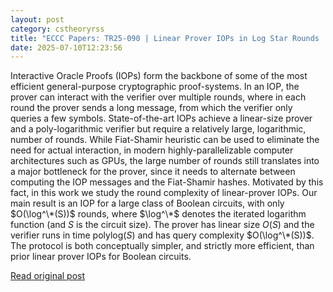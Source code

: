 ```yaml
---
layout: post
category: cstheoryrss
title: "ECCC Papers: TR25-090 | Linear Prover IOPs in Log Star Rounds |"
date: 2025-07-10T12:23:56
---
```


Interactive Oracle Proofs (IOPs) form the backbone of some of the most efficient general-purpose cryptographic proof-systems. In an IOP, the prover can interact with the verifier over multiple rounds, where in each round the prover sends a long message, from which the verifier only queries a few symbols.
State-of-the-art IOPs achieve a linear-size prover and a poly-logarithmic verifier but require a relatively large, logarithmic, number of rounds. While Fiat-Shamir heuristic can be used to eliminate the need for actual interaction, in modern highly-parallelizable computer architectures such as GPUs, the large number of rounds still translates into a major bottleneck for the prover, since it needs to alternate between computing the IOP messages and the Fiat-Shamir hashes. Motivated by this fact, in this work we study the round complexity of linear-prover IOPs.
Our main result is an IOP for a large class of Boolean circuits, with only $O(\log^\*(S))$ rounds, where $\log^\*$ denotes the iterated logarithm function (and $S$ is the circuit size). The prover has linear size $O(S)$ and the verifier runs in time $\mathrm{polylog}(S)$ and has query complexity $O(\log^\*(S))$. The protocol is both conceptually simpler, and strictly more efficient, than prior linear prover IOPs for Boolean circuits.

[Read original post](https://eccc.weizmann.ac.il/report/2025/090)
